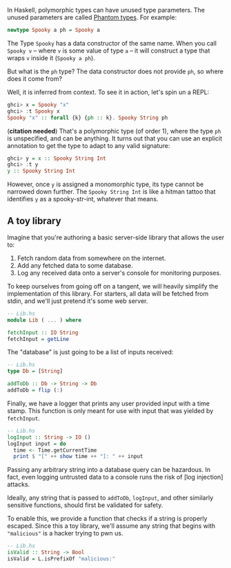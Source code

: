 In Haskell, polymorphic types can have unused type parameters.
The unused parameters are called [Phantom types]().
For example:

```haskell
newtype Spooky a ph = Spooky a
```

The Type `Spooky` has a data constructor of the same name.
When you call `Spooky v` – where `v` is some value of type `a` –
it will construct a type that wraps `v` inside it (`Spooky a ph`).

But what is the `ph` type?
The data constructor does not provide `ph`, so where does it come from?

Well, it is inferred from context.
To see it in action, let's spin un a REPL:

```haskell
ghci> x = Spooky "x"
ghci> :t Spooky x
Spooky "x" :: forall {k} {ph :: k}. Spooky String ph
```

(__citation needed__)
That's a polymorphic type (of order 1),
where the type `ph` is unspecified, and can be anything.
It turns out that you can use an explicit annotation to get the type
to adapt to any valid signature:

```haskell
ghci> y = x :: Spooky String Int
ghci> :t y
y :: Spooky String Int
```

However, once `y` is assigned a monomorphic type, its type cannot be narrowed down further.
The `Spooky String Int` is like a hitman tattoo that identifies `y` as a spooky-str-int, whatever that means.

## A toy library

Imagine that you're authoring a basic server-side library that allows the user to:

1. Fetch random data from somewhere on the internet.
2. Add any fetched data to some database. 
3. Log any received data onto a server's console for monitoring purposes.

To keep ourselves from going off on a tangent, we will heavily simplify the implementation of this library.
For starters, all data will be fetched from stdin, and we'll just pretend it's some web server.

```haskell
-- Lib.hs
module Lib ( ... ) where

fetchInput :: IO String
fetchInput = getLine
```

The "database" is just going to be a list of inputs received:

```haskell
-- Lib.hs
type Db = [String]

addToDb :: Db -> String -> Db
addToDb = flip (:)
```

Finally, we have a logger that prints any user provided input with a time stamp.
This function is only meant for use with input that was yielded by `fetchInput`.

```haskell
-- Lib.hs
logInput :: String -> IO ()
logInput input = do
  time <- Time.getCurrentTime
  print $ "[" ++ show time ++ "]: " ++ input
```

Passing any arbitrary string into a database query can be hazardous.
In fact, even logging untrusted data to a console runs the risk of [log injection] attacks.

Ideally, any string that is passed to `addToDb`, `logInput`, and 
other similarly sensitive functions, should first be validated for safety.

To enable this, we provide a function that checks if a string is properly escaped.
Since this a toy library, we'll assume any string that begins with `"malicious"` is a hacker trying to pwn us.

```haskell
-- Lib.hs
isValid :: String -> Bool
isValid = L.isPrefixOf "malicious:"
```


